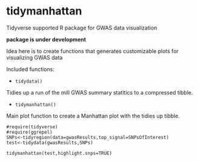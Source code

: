 # tidymanhattan
Tidyverse supported R package for GWAS data visualization

**package is under development**

Idea here is to create functions that generates customizable plots for visualizing GWAS data

Included functions:

- ``tidydata()``

Tidies up a run of the mill GWAS summary statitics to a compressed tibble.

- ``tidymanhattan()``

Main plot function to create a Manhattan plot with the tidies up tibble.

```{r}
#require(tidyverse)
#require(ggrepel)
SNPs<-tidyregion(data=gwasResults,top_signal=SNPsOfInterest)
test<-tidydata(gwasResults,SNPs)
```

```{r, fig.width=14,fig.height=8}
tidymanhattan(test,highlight.snps=TRUE)
```

